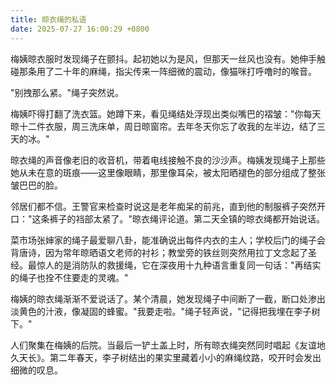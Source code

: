 ```yaml
---
title: 晾衣绳的私语
date: 2025-07-27 16:00:29 +0800
---
```


梅姨晾衣服时发现绳子在颤抖。起初她以为是风，但那天一丝风也没有。她伸手触碰那条用了二十年的麻绳，指尖传来一阵细微的震动，像猫咪打呼噜时的喉音。

"别拽那么紧。"绳子突然说。

梅姨吓得打翻了洗衣篮。她蹲下来，看见绳结处浮现出类似嘴巴的褶皱："你每天晾十二件衣服，周三洗床单，周日晾窗帘。去年冬天你忘了收我的左半边，结了三天的冰。"

晾衣绳的声音像老旧的收音机，带着电线接触不良的沙沙声。梅姨发现绳子上那些她从未在意的斑痕——这里像眼睛，那里像耳朵，被太阳晒褪色的部分组成了整张皱巴巴的脸。

邻居们都不信。王警官来检查时说这是老年痴呆的前兆，直到他的制服裤子突然开口："这条裤子的裆部太紧了。"晾衣绳评论道。第二天全镇的晾衣绳都开始说话。

菜市场张婶家的绳子最爱聊八卦，能准确说出每件内衣的主人；学校后门的绳子会背唐诗，因为常年晾晒语文老师的衬衫；教堂旁的铁丝则突然用拉丁文念起了圣经。最惊人的是消防队的救援绳，它在深夜用十九种语言重复同一句话："再结实的绳子也拴不住要走的灵魂。"

梅姨的晾衣绳渐渐不爱说话了。某个清晨，她发现绳子中间断了一截，断口处渗出淡黄色的汁液，像凝固的蜂蜜。"我要走啦。"绳子轻声说，"记得把我埋在李子树下。"

人们聚集在梅姨的后院。当最后一铲土盖上时，所有晾衣绳突然同时唱起《友谊地久天长》。第二年春天，李子树结出的果实里藏着小小的麻绳纹路，咬开时会发出细微的叹息。
